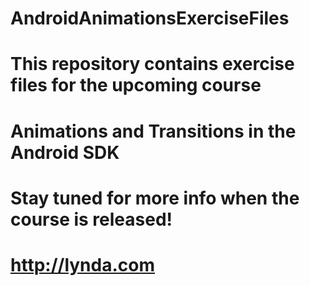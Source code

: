 # AndroidAnimationsExerciseFiles
# This repository contains exercise files for the upcoming course 
# Animations and Transitions in the Android SDK
# Stay tuned for more info when the course is released!

# http://lynda.com
